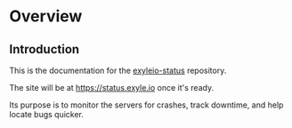 # Overview

## Introduction

This is the documentation for the
[exyleio-status](https://github.com/exyleio/exyleio-status)
repository.

The site will be at https://status.exyle.io once it's ready.

Its purpose is to monitor the servers for crashes, track downtime, and help
locate bugs quicker.
